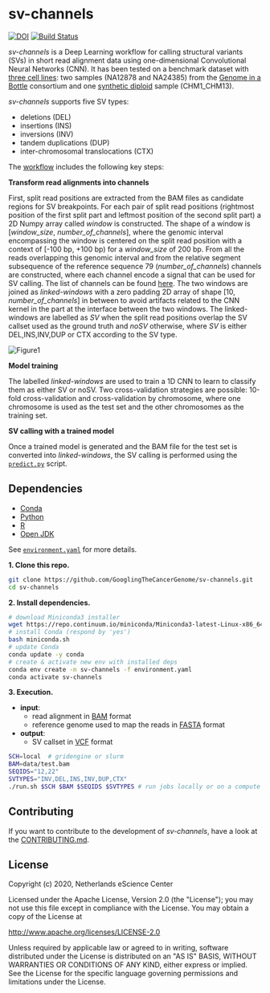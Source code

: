 # sv-channels

[![DOI](https://zenodo.org/badge/DOI/10.5281/zenodo.4555454.svg)](https://doi.org/10.5281/zenodo.4555454)
[![Build Status](https://travis-ci.org/GooglingTheCancerGenome/sv-channels.svg?branch=master)](https://travis-ci.org/GooglingTheCancerGenome/sv-channels)

*sv-channels* is a Deep Learning workflow for calling structural variants (SVs) in short read alignment data using one-dimensional Convolutional Neural Networks (CNN). It has been tested on a benchmark dataset with [three cell lines](https://doi.org/10.5281/zenodo.4001614): two samples (NA12878 and NA24385) from the [Genome in a Bottle](https://www.nist.gov/programs-projects/genome-bottle) consortium and one [synthetic diploid](https://doi.org/10.1038/s41592-018-0054-7) sample (CHM1_CHM13).

*sv-channels* supports five SV types:
- deletions (DEL)
- insertions (INS)
- inversions (INV)
- tandem duplications (DUP)
- inter-chromosomal translocations (CTX)

The [workflow](doc/sv-channels.svg) includes the following key steps:

**Transform read alignments into channels**

First, split read positions are extracted from the BAM files as candidate regions for SV breakpoints. For each pair of split read positions (rightmost position of the first split part and leftmost position of the second split part) a 2D Numpy array called *window* is constructed. The shape of a window is [*window_size*, *number_of_channels*], where the genomic interval encompassing the window is centered on the split read position with a context of \[-100 bp, +100 bp\) for a *window_size* of 200 bp. From all the reads overlapping this genomic interval and from the relative segment subsequence of the reference sequence 79 (*number_of_channels*) channels are constructed, where each channel encode a signal that can be used for SV calling. The list of channels can be found [here](https://github.com/GooglingTheCancerGenome/sv-channels/blob/dev-merge/doc/channels_list.tsv). The two windows are joined as *linked-windows* with a zero padding 2D array of shape [10, *number_of_channels*] in between to avoid artifacts related to the CNN kernel in the part at the interface between the two windows. The linked-windows are labelled as *SV* when the split read positions overlap the SV callset used as the ground truth and *noSV* otherwise, where *SV* is either DEL,INS,INV,DUP or CTX according to the SV type.

![Figure1](https://github.com/GooglingTheCancerGenome/sv-channels/blob/dev-merge/doc/figure1.png)

**Model training**

The labelled *linked-windows* are used to train a 1D CNN to learn to classify them as either SV or noSV. Two cross-validation strategies are possible: 10-fold cross-validation and cross-validation by chromosome, where one chromosome is used as the test set and the other chromosomes as the training set.

**SV calling with a trained model**

Once a trained model is generated and the BAM file for the test set is converted into *linked-windows*, the SV calling is performed using the [`predict.py`](/scripts/genome_wide/predict.py) script.

## Dependencies

-   [Conda](https://conda.io/)
-   [Python](https://www.python.org/)
-   [R](https://www.r-project.org/)
-   [Open JDK](https://openjdk.java.net/)

See [`environment.yaml`](/environment.yaml) for more details.

**1. Clone this repo.**

```bash
git clone https://github.com/GooglingTheCancerGenome/sv-channels.git
cd sv-channels
```

**2. Install dependencies.**

```bash
# download Miniconda3 installer
wget https://repo.continuum.io/miniconda/Miniconda3-latest-Linux-x86_64.sh -O miniconda.sh
# install Conda (respond by 'yes')
bash miniconda.sh
# update Conda
conda update -y conda
# create & activate new env with installed deps
conda env create -n sv-channels -f environment.yaml
conda activate sv-channels
```

**3. Execution.**

-   **input**:
    - read alignment in [BAM](https://samtools.github.io/hts-specs/SAMv1.pdf) format
    - reference genome used to map the reads in [FASTA](https://www.ncbi.nlm.nih.gov/BLAST/fasta.shtml) format
-   **output**:
    - SV callset in [VCF](https://samtools.github.io/hts-specs/VCFv4.3.pdf) format

```bash
SCH=local  # gridengine or slurm
BAM=data/test.bam
SEQIDS="12,22"
SVTYPES="INV,DEL,INS,INV,DUP,CTX"
./run.sh $SCH $BAM $SEQIDS $SVTYPES # run jobs locally or on a compute cluster
```

## Contributing

If you want to contribute to the development of _sv-channels_,
have a look at the [CONTRIBUTING.md](CONTRIBUTING.md).

## License

Copyright (c) 2020, Netherlands eScience Center

Licensed under the Apache License, Version 2.0 (the "License");
you may not use this file except in compliance with the License.
You may obtain a copy of the License at

http://www.apache.org/licenses/LICENSE-2.0

Unless required by applicable law or agreed to in writing, software
distributed under the License is distributed on an "AS IS" BASIS,
WITHOUT WARRANTIES OR CONDITIONS OF ANY KIND, either express or implied.
See the License for the specific language governing permissions and
limitations under the License.
